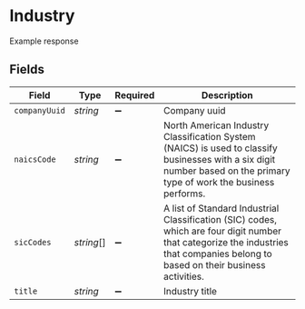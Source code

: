 # Industry

Example response


## Fields

| Field                                                                                                                                                                             | Type                                                                                                                                                                              | Required                                                                                                                                                                          | Description                                                                                                                                                                       |
| --------------------------------------------------------------------------------------------------------------------------------------------------------------------------------- | --------------------------------------------------------------------------------------------------------------------------------------------------------------------------------- | --------------------------------------------------------------------------------------------------------------------------------------------------------------------------------- | --------------------------------------------------------------------------------------------------------------------------------------------------------------------------------- |
| `companyUuid`                                                                                                                                                                     | *string*                                                                                                                                                                          | :heavy_minus_sign:                                                                                                                                                                | Company uuid                                                                                                                                                                      |
| `naicsCode`                                                                                                                                                                       | *string*                                                                                                                                                                          | :heavy_minus_sign:                                                                                                                                                                | North American Industry Classification System (NAICS) is used to classify businesses with a six digit number based on the primary type of work the business performs.             |
| `sicCodes`                                                                                                                                                                        | *string*[]                                                                                                                                                                        | :heavy_minus_sign:                                                                                                                                                                | A list of Standard Industrial Classification (SIC) codes, which are four digit number that categorize the industries that companies belong to based on their business activities. |
| `title`                                                                                                                                                                           | *string*                                                                                                                                                                          | :heavy_minus_sign:                                                                                                                                                                | Industry title                                                                                                                                                                    |
